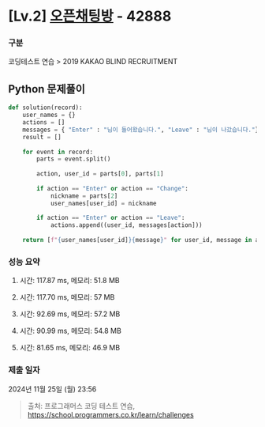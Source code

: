 # [Lv.2] [오픈채팅방](https://school.programmers.co.kr/learn/courses/30/lessons/42888?language=python3) - 42888 

### 구분

코딩테스트 연습 > 2019 KAKAO BLIND RECRUITMENT

## Python 문제풀이

```py
def solution(record):    
    user_names = {}
    actions = []
    messages = { "Enter" : "님이 들어왔습니다.", "Leave" : "님이 나갔습니다."}
    result = []
    
    for event in record:
        parts = event.split()
        
        action, user_id = parts[0], parts[1]
        
        if action == "Enter" or action == "Change":
            nickname = parts[2]
            user_names[user_id] = nickname
            
        if action == "Enter" or action == "Leave":
            actions.append((user_id, messages[action]))
    
    return [f"{user_names[user_id]}{message}" for user_id, message in actions]
```

### 성능 요약

1. 시간: 117.87 ms, 메모리: 51.8 MB

2. 시간: 117.70 ms, 메모리: 57 MB
3. 시간: 92.69 ms, 메모리: 57.2 MB
4. 시간: 90.99 ms, 메모리: 54.8 MB
5. 시간: 81.65 ms, 메모리: 46.9 MB

### 제출 일자

2024년 11월 25일 (월) 23:56

> 출처: 프로그래머스 코딩 테스트 연습, https://school.programmers.co.kr/learn/challenges